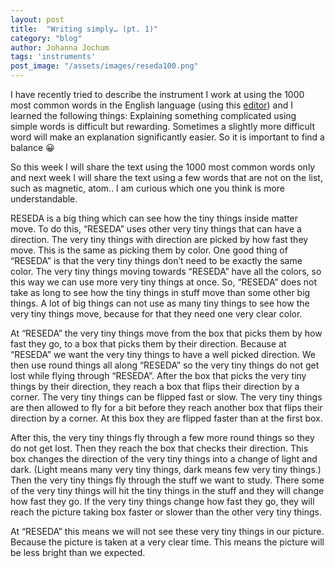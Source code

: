 ```yaml
---
layout: post
title:  "Writing simply… (pt. 1)"
category: "blog"
author: Johanna Jochum
tags: 'instruments'
post_image: "/assets/images/reseda100.png"
---
```

I have recently tried to describe the instrument I work at using the 1000 most common words in the English language (using this [editor](https://splasho.com/upgoer5/)) and I learned the following things:
Explaining something complicated using simple words is difficult but rewarding.
Sometimes a slightly more difficult word will make an explanation significantly easier. So it is important to find a balance 😀
 
So this week I will share the text using the 1000 most common words only and next week I will share the text using a few words that are not on the list, such as magnetic, atom.. I am curious which one you think is more understandable. 

RESEDA is a big thing which can see how the tiny things inside matter move. To do this, “RESEDA” uses other very tiny things that can have a direction.
The very tiny things with direction are picked by how fast they move. This is the same as picking them by color. One good thing of “RESEDA” is that the very tiny things don’t need to be exactly the same color. The very tiny things moving towards “RESEDA” have all the colors, so this way we can use more very tiny things at once. So, “RESEDA” does not take as long to see how the tiny things in stuff move than some other big things. A lot of big things can not use as many tiny things to see how the very tiny things move, because for that they need one very clear color.

At “RESEDA” the very tiny things move from the box that picks them by how fast they go, to a box that picks them by their direction. Because at “RESEDA” we want the very tiny things to have a well picked direction. We then use round things all along “RESEDA” so the very tiny things do not get lost while flying through “RESEDA”.
After the box that picks the very tiny things by their direction, they reach a box that flips their direction by a corner. The very tiny things can be flipped fast or slow.
The very tiny things are then allowed to fly for a bit before they reach another box that flips their direction by a corner. At this box they are flipped faster than at the first box.

After this, the very tiny things fly through a few more round things so they do not get lost.
Then they reach the box that checks their direction. This box changes the direction of the very tiny things into a change of light and dark.
(Light means many very tiny things, dark means few very tiny things.) Then the very tiny things fly through the stuff we want to study.
There some of the very tiny things will hit the tiny things in the stuff and they will change how fast they go. If the very tiny things change how fast they go, they will reach the picture taking box faster or slower than the other very tiny things.

At “RESEDA” this means we will not see these very tiny things in our picture. Because the picture is taken at a very clear time. This means the picture will be less bright than we expected.
